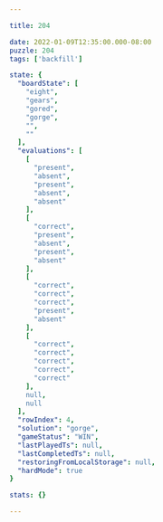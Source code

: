 ```yaml
---

title: 204

date: 2022-01-09T12:35:00.000-08:00
puzzle: 204
tags: ['backfill']

state: {
  "boardState": [
    "eight",
    "gears",
    "gored",
    "gorge",
    "",
    ""
  ],
  "evaluations": [
    [
      "present",
      "absent",
      "present",
      "absent",
      "absent"
    ],
    [
      "correct",
      "present",
      "absent",
      "present",
      "absent"
    ],
    [
      "correct",
      "correct",
      "correct",
      "present",
      "absent"
    ],
    [
      "correct",
      "correct",
      "correct",
      "correct",
      "correct"
    ],
    null,
    null
  ],
  "rowIndex": 4,
  "solution": "gorge",
  "gameStatus": "WIN",
  "lastPlayedTs": null,
  "lastCompletedTs": null,
  "restoringFromLocalStorage": null,
  "hardMode": true
}

stats: {}

---
```


<!-- more -->
